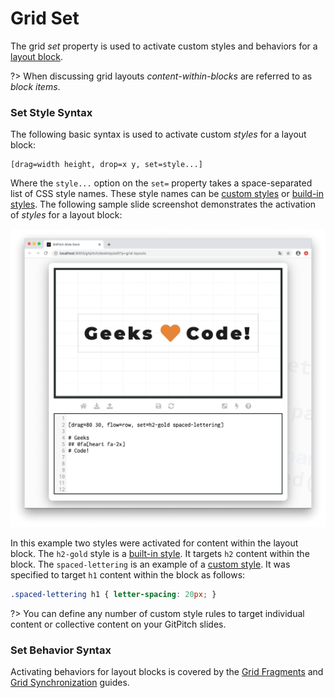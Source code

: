 # Grid Set

The grid *set* property is used to activate custom styles and behaviors for a [layout block](/grid-layouts/drag-and-drop.md). 

?> When discussing grid layouts *content-within-blocks* are referred to as *block items*.

### Set Style Syntax

The following basic syntax is used to activate custom *styles* for a layout block:

```
[drag=width height, drop=x y, set=style...]
```

Where the `style...` option on the `set=` property takes a space-separated list of CSS style names. These style names can be [custom styles](/theme/custom-css.md) or [build-in styles](/theme/utility-styles.md). The following sample slide screenshot demonstrates the activation of *styles* for a layout block:

![Sample slide demonstrating grid layouts styles](../_images/gitpitch-grid-layouts-set-style.png)

In this example two styles were activated for content within the layout block. The `h2-gold` style is a [built-in style](/theme/utility-styles.md). It targets `h2` content within the block. The `spaced-lettering` is an example of a [custom style](/theme/custom-css.md). It was specified to target `h1` content within the block as follows:

```css
.spaced-lettering h1 { letter-spacing: 20px; }
```

?> You can define any number of custom style rules to target individual content or collective content on your GitPitch slides.

### Set Behavior Syntax

Activating behaviors for layout blocks is covered by the [Grid Fragments](/grid-layouts/fragments.md) and [Grid Synchronization](/grid-layouts/synchronization.md) guides.
